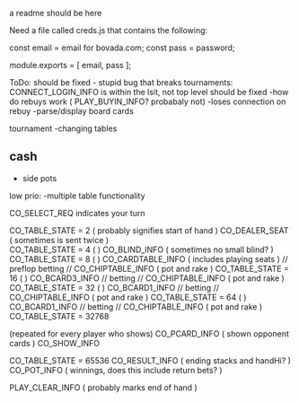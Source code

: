 a readme should be here


Need a file called creds.js that contains the following:

const email = email for bovada.com;
const pass = password;

module.exports = [ email, pass ];



ToDo:
should be fixed - stupid bug that breaks tournaments: CONNECT_LOGIN_INFO is within the lsit, not top level
should be fixed -how do rebuys work ( PLAY_BUYIN_INFO? probabaly not)
-loses connection on rebuy
-parse/display board cards

tournament
-changing tables


cash
--------------------------------------------------
- side pots



low prio:
-multiple table functionality


CO_SELECT_REQ               indicates your turn



CO_TABLE_STATE = 2          ( probably signifies start of hand )
CO_DEALER_SEAT              ( sometimes is sent twice )         
CO_TABLE_STATE = 4          (  )
CO_BLIND_INFO               ( sometimes no small blind? )
CO_TABLE_STATE = 8          (  )
CO_CARDTABLE_INFO           ( includes playing seats )
// preflop betting //
CO_CHIPTABLE_INFO           ( pot and rake )
CO_TABLE_STATE = 16         (  )
CO_BCARD3_INFO
// betting //
CO_CHIPTABLE_INFO           ( pot and rake )
CO_TABLE_STATE = 32         (  )
CO_BCARD1_INFO
// betting //
CO_CHIPTABLE_INFO           ( pot and rake )
CO_TABLE_STATE = 64         (  )
CO_BCARD1_INFO
// betting //
CO_CHIPTABLE_INFO           ( pot and rake )
CO_TABLE_STATE = 32768

(repeated for every player who shows)
CO_PCARD_INFO               ( shown opponent cards )
CO_SHOW_INFO

CO_TABLE_STATE = 65536
CO_RESULT_INFO              ( ending stacks and handHi? )
CO_POT_INFO                 ( winnings, does this include return bets? )



PLAY_CLEAR_INFO             ( probably marks end of hand )

